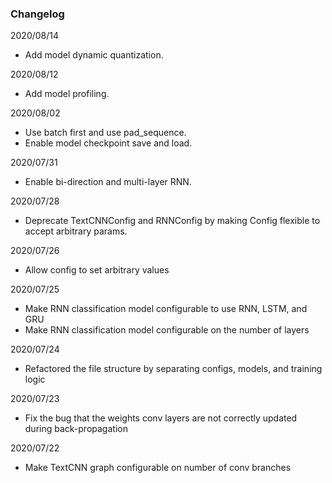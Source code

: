### Changelog

2020/08/14
* Add model dynamic quantization.

2020/08/12
* Add model profiling.

2020/08/02
* Use batch first and use pad_sequence.
* Enable model checkpoint save and load.

2020/07/31
* Enable bi-direction and multi-layer RNN.

2020/07/28
* Deprecate TextCNNConfig and RNNConfig by making Config flexible to accept arbitrary params.

2020/07/26
* Allow config to set arbitrary values

2020/07/25
* Make RNN classification model configurable to use RNN, LSTM, and GRU
* Make RNN classification model configurable on the number of layers

2020/07/24
* Refactored the file structure by separating configs, models, and training logic

2020/07/23
* Fix the bug that the weights conv layers are not correctly updated during back-propagation

2020/07/22
* Make TextCNN graph configurable on number of conv branches